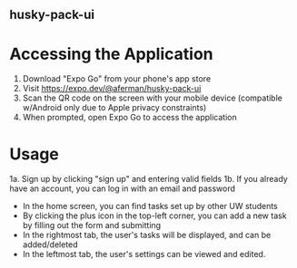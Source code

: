 ## husky-pack-ui

# Accessing the Application #


1. Download "Expo Go" from your phone's app store
2. Visit https://expo.dev/@aferman/husky-pack-ui
3. Scan the QR code on the screen with your mobile device (compatible w/Android only due to Apple privacy constraints)
5. When prompted, open Expo Go to access the application

#           Usage          #

1a. Sign up by clicking "sign up" and entering valid fields
1b. If you already have an account, you can log in with an email and password

- In the home screen, you can find tasks set up by other UW students
- By clicking the plus icon in the top-left corner, you can add a new task by filling out the form and submitting
- In the rightmost tab, the user's tasks will be displayed, and can be added/deleted
- In the leftmost tab, the user's settings can be viewed and edited.
